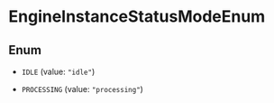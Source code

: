

# EngineInstanceStatusModeEnum

## Enum


* `IDLE` (value: `"idle"`)

* `PROCESSING` (value: `"processing"`)



